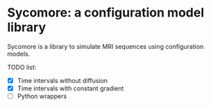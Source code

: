 # Sycomore: a configuration model library

Sycomore is a library to simulate MRI sequences using configuration models. 

TODO list:
- [X] Time intervals without diffusion
- [X] Time intervals with constant gradient
- [ ] Python wrappers
